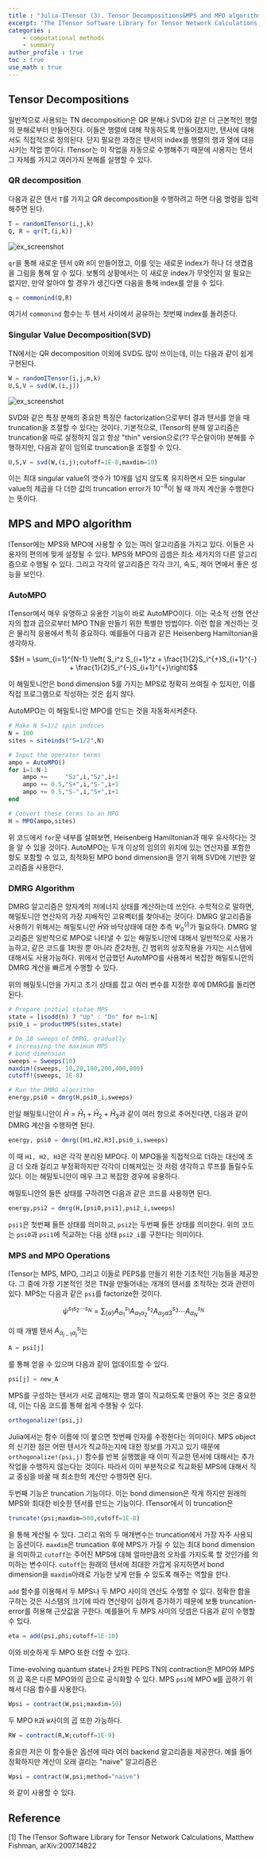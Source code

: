 ```yaml
---
title : "Julia-ITensor (3). Tensor Decompositions&MPS and MPO algorithm"
excerpt: "The ITensor Software Library for Tensor Network Calculations, Matthew Fishman, arXiv:2007.14822"
categories :
    - computational methods
    - summary
author_profile : true
toc : true
use_math : true
---
```


## Tensor Decompositions

일반적으로 사용되는 TN decomposition은 QR 분해나 SVD와 같은 더 근본적인 행렬의 분해로부터 만들어진다. 이들은 행렬에 대해 작동하도록 만들어졌지만, 텐서에 대해서도 직접적으로 정의된다. 단지 필요한 과정은 텐서의 index를 행렬의 행과 열에 대응시키는 작업 뿐이다. ITensor는 이 작업을 자동으로 수행해주기 때문에 사용자는 텐서 그 자체를 가지고 여러가지 분해를 실행할 수 있다.

### QR decomposition

다음과 같은 텐서 `T`를 가지고 QR decomposition을 수행하려고 하면 다음 명령을 입력해주면 된다.

```julia
T = randomITensor(i,j,k)
Q, R = qr(T,(i,k))
```

![ex_screenshot](/assets/images/JuliaITensor/jit9.jpg)

`qr`을 통해 새로운 텐서 `Q`와 `R`이 만들어졌고, 이를 잇는 새로운 index가 하나 더 생겼음을 그림을 통해 알 수 있다. 보통의 상황에서는 이 새로운 index가 무엇인지 알 필요는 없지만, 만약 알아야 할 경우가 생긴다면 다음을 통해 index를 얻을 수 있다.

```julia
q = commonind(Q,R)
```

여기서 `commonind` 함수는 두 텐서 사이에서 공유하는 첫번째 index를 돌려준다.

### Singular Value Decomposition(SVD)

TN에서는 QR decomposition 이외에 SVD도 많이 쓰이는데, 이는 다음과 같이 쉽게 구현된다.

```julia
W = randomITensor(i,j,m,k)
U,S,V = svd(W,(i,j))
```

![ex_screenshot](/assets/images/JuliaITensor/jit10.jpg)

SVD와 같은 특정 분해의 중요한 특징은 factorization으로부터 결과 텐서를 얻을 때 truncation을 조절할 수 있다는 것이다. 기본적으로, ITensor의 분해 알고리즘은 truncation을 따로 설정하지 않고 항상 "thin" version으로(?? 무슨말이야) 분해를 수행하지만, 다음과 같이 임의로 truncation을 조절할 수 있다.

```julia
U,S,V = svd(W,(i,j);cutoff=1E-8,maxdim=10)
```

이는 최대 singular value의 갯수가 10개를 넘지 않도록 유지하면서 모든 singular value의 제곱을 다 더한 값의 truncation error가 $10^{-8}$이 될 때 까지 계산을 수행한다는 뜻이다. 

## MPS and MPO algorithm

ITensor에는 MPS와 MPO에 사용할 수 있는 여러 알고리즘을 가지고 있다. 이들은 사용자의 편의에 맞게 설정될 수 있다. MPS와 MPO의 곱셈은 최소 세가지의 다른 알고리즘으로 수행될 수 있다. 그리고 각각의 알고리즘은 각각 크기, 속도, 제어 면에서 좋은 성능을 보인다.

### AutoMPO

ITensor에서 매우 유명하고 유용한 기능이 바로 AutoMPO이다. 이는 국소적 선형 연산자의 합과 곱으로부터 MPO TN을 만들기 위한 특별한 방법이다. 이런 합을 계산하는 것은 물리적 응용에서 특히 중요하다. 예를들어 다음과 같은 Heisenberg Hamiltonian을 생각하자.

$$H = \sum_{i=1}^{N-1} \left( S_i^z S_{i+1}^z + \frac{1}{2}S_i^{+}S_{i+1}^{-} + \frac{1}{2}S_i^{-}S_{i+1}^{+}\right)$$

이 해밀토니안은 bond dimension $5$를 가지는 MPS로 정확히 쓰여질 수 있지만, 이를 직접 프로그램으로 작성하는 것은 쉽지 않다.

AutoMPO는 이 해밀토니안 MPO를 만드는 것을 자동화시켜준다.

```julia
# Make N S=1/2 spin indices
N = 100
sites = siteinds("S=1/2",N)

# Input the operator terms
ampo = AutoMPO()
for i=1:N-1
    ampo +=     "Sz",i,"Sz",i+1
    ampo += 0.5,"S+",i,"S-",i+1
    ampo += 0.5,"S-",i,"S+",i+1
end

# Convert these terms to an MPO
H = MPO(ampo,sites)
```

위 코드에서 `for`문 내부를 살펴보면, Heisenberg Hamiltonian과 매우 유사하다는 것을 알 수 있을 것이다. AutoMPO는 두개 이상의 임의의 위치에 있는 연산자를 포함한 항도 포함할 수 있고, 최적화된 MPO bond dimension을 얻기 위해 SVD에 기반한 알고리즘을 사용한다.

### DMRG Algorithm

DMRG 알고리즘은 양자계의 저에너지 상태를 계산하는데 쓰인다. 수학적으로 말하면, 해밀토니안 연산자의 가장 지배적인 고유벡터를 찾아내는 것이다. DMRG 알고리즘을 사용하기 위해서는 해밀토니안 $\hat{H}$와 바닥상태에 대한 추측 $\Psi_0^{(i)}$가 필요하다. DMRG 알고리즘은 일반적으로 MPO로 나타낼 수 있는 해밀토니안에 대해서 일반적으로 사용가능하고, 같은 코드를 1차원 뿐 아니라 준2차원, 긴 범위의 상호작용을 가지는 시스템에 대해서도 사용가능하다. 위에서 언급했던 AutoMPO를 사용해서 복잡한 해밀토니안의 DMRG 계산을 빠르게 수행할 수 있다.

위의 해밀토니안을 가지고 초기 상태를 잡고 여러 변수를 지정한 후에 DMRG를 돌리면 된다.

```julia
# Prepare initial statae MPS
state = [isodd(n) ? "Up" : "Dn" for n=1:N]
psi0_i = productMPS(sites,state)

# Do 10 sweeps of DMRG, gradually
# increasing the maximum MPS
# bond dimension
sweeps = Sweeps(10)
maxdim!(sweeps, 10,20,100,200,400,800)
cutoff!(sweeps, 1E-8)

# Run the DMRG algorithm
energy,psi0 = dmrg(H,psi0_i,sweeps)
```

만일 해밀토니안이 $\hat{H} = \hat{H}_1 + \hat{H}_2 + \hat{H}_3$과 같이 여러 항으로 주어진다면, 다음과 같이 DMRG 계산을 수행하면 된다.

```julia
energy, psi0 = dmrg([H1,H2,H3],psi0_i,sweeps)
```

이 때 `H1, H2, H3`은 각각 분리된 MPO다. 이 MPO들을 직접적으로 더하는 대신에 조금 더 오래 걸리고 부정확하지만 각각이 더해져있는 것 처럼 생각하고 루프를 돌릴수도 있다. 이는 해밀토니안이 매우 크고 복잡한 경우에 유용하다.

해밀토니안의 들뜬 상태를 구하려면 다음과 같은 코드를 사용하면 된다.

```julia
energy,psi2 = dmrg(H,[psi0,psi1],psi2_i,sweeps)
```

`psi1`은 첫번째 들뜬 상태를 의미하고, `psi2`는 두번째 들뜬 상태를 의미한다. 위의 코드는 `psi0`과 `psi1`에 직교하는 다음 상태 `psi2_i`를 구한다는 의미이다.


### MPS and MPO Operations

ITensor는 MPS, MPO, 그리고 이들로 PEPS를 만들기 위한 기초적인 기능들을 제공한다. 그 중에 가장 기본적인 것은 TN을 만들어내는 개개의 텐서를 조작하는 것과 관련이 있다. MPS는 다음과 같은 `psi`를 factorize한 것이다.

$$\psi^{s_1 s_2 \cdots s_N} = \sum_{\{\alpha\}} A_{\alpha_1}^{s_1} A_{\alpha_1 \alpha_2}^{s_2} A_{\alpha_2 \alpha3}^{s_3} \cdots A_{\alpha_N}^{s_N}$$

이 때 개별 텐서 $A_{\alpha_{j-1}\alpha_j}^{s_j}$는 

```julia
A = psi[j]
```

를 통해 얻을 수 있으며 다음과 같이 업데이트할 수 있다.

```julia
psi[j] = new_A
```

MPS를 구성하는 텐서가 서로 곱해지는 행과 열이 직교하도록 만들어 주는 것은 중요한데, 이는 다음 코드를 통해 쉽게 수행될 수 있다.

```julia
orthogonalize!(psi,j)
```

Julia에서는 함수 이름에 !이 붙으면 첫번째 인자를 수정한다는 의미이다. MPS object의 신기한 점은 어떤 텐서가 직교하는지에 대한 정보를 가지고 있기 때문에 `orthogonalize!(psi,j)` 함수를 반복 실행했을 때 이미 직교한 텐서에 대해서는 추가 작업을 수행하지 않는다는 것이다. 따라서 이미 부분적으로 직교화된 MPS에 대해서 직교 중심을 바꿀 때 최소한의 계산만 수행하면 된다.

두번째 기능은 truncation 기능이다. 이는 bond dimension은 작게 하지만 원래의 MPS와 최대한 비슷한 텐서를 만드는 기능이다. ITensor에서 이 truncation은

```julia
truncate!(psi;maxdim=500,cutoff=1E-8)
```

을 통해 계산될 수 있다. 그리고 위의 두 매개변수는 truncation에서 가장 자주 사용되는 옵션이다. `maxdim`은 truncation 후에 MPS가 가질 수 있는 최대 bond dimension을 의미하고 `cutoff`는 주어진 MPS에 대해 얼마만큼의 오차를 가지도록 할 것인가를 의미하는 변수이다. `cutoff`는 원래의 텐서에 최대한 가깝게 유지하면서 bond dimension을 `maxdim`아래로 가능한 낮게 만들 수 있도록 해주는 역할을 한다.

`add` 함수를 이용해서 두 MPS나 두 MPO 사이의 연산도 수행할 수 있다. 정확한 합을 구하는 것은 시스템의 크기에 따라 연산량이 심하게 증가하기 때문에 보통 truncation-error를 허용해 근삿값을 구한다. 예를들어 두 MPS 사이의 덧셈은 다음과 같이 수행할 수 있다.

```julia
eta = add(psi,phi;cutoff=1E-10)
```

이와 비슷하게 두 MPO 또한 더할 수 있다.

Time-evolving quantum state나 2차원 PEPS TN의 contraction은 MPO와 MPS의 곱 혹은 다른 MPO와의 곱으로 공식화할 수 있다. MPS `psi`에 MPO `W`를 곱하기 위해서 다음 함수를 사용한다.

```julia
Wpsi = contract(W,psi;maxdim=50)
```

두 MPO `R`과 `W`사이의 곱 또한 가능하다.

```julia
RW = contract(R,W;cutoff=1E-9)
```

중요한 저은 이 함수들은 옵션에 따라 여러 backend 알고리즘을 제공한다. 예를 들어 정확하지만 계산이 오래 걸리는 "naive" 알고리즘은

```julia
Wpsi = contract(W,psi;method="naive")
```

와 같이 사용할 수 있다.
























## Reference

[1] The ITensor Software Library for Tensor Network Calculations, Matthew Fishman, 	arXiv:2007.14822